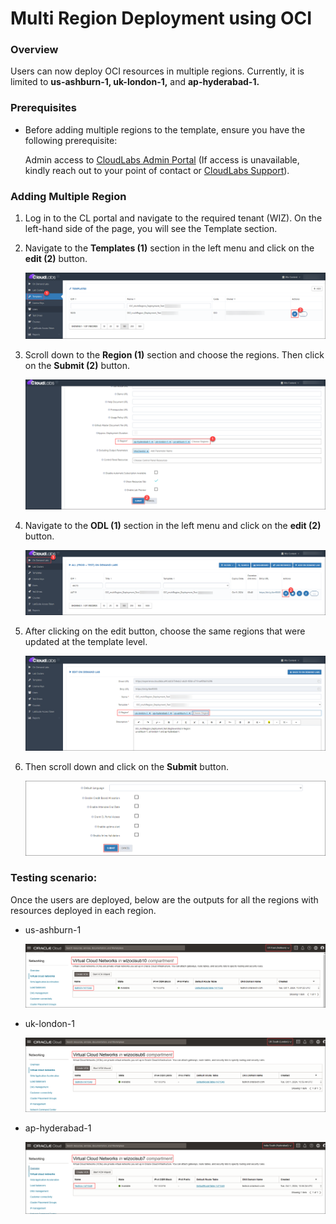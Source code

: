 # Multi Region Deployment using OCI

### Overview

Users can now deploy OCI resources in multiple regions. Currently, it is limited to **us-ashburn-1, uk-london-1,** and **ap-hyderabad-1.**

### Prerequisites

- Before adding multiple regions to the template, ensure you have the following prerequisite:
  
  Admin access to [CloudLabs Admin Portal](https://admin.cloudlabs.ai/) (If access is unavailable, kindly reach out to your point of contact or [CloudLabs Support](https://docs.cloudlabs.ai/RequestSupport)).

### Adding Multiple Region 

1. Log in to the CL portal and navigate to the required tenant (WIZ). On the left-hand side of the page, you will see the Template section.

2. Navigate to the **Templates (1)** section in the left menu and click on the **edit (2)** button.

   ![](./img/01.png)

3. Scroll down to the **Region (1)** section and choose the regions. Then click on the **Submit (2)** button.

   ![](./img/02.png)

4. Navigate to the **ODL (1)** section in the left menu and click on the **edit (2)** button.

   ![](./img/03.png)

5. After clicking on the edit button, choose the same regions that were updated at the template level.

   ![](./img/04.png)

6. Then scroll down and click on the **Submit** button.

   ![](./img/05.png)

### Testing scenario:

Once the users are deployed, below are the outputs for all the regions with resources deployed in each region.

- us-ashburn-1

     ![](./img/06.png)

-  uk-london-1

     ![](./img/07.png)

- ap-hyderabad-1

     ![](./img/08.png)
